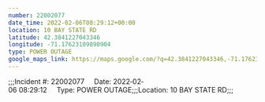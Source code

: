 ```yaml
---
number: 22002077
date_time: 2022-02-06T08:29:12+00:00
location: 10 BAY STATE RD
latitude: 42.3841227043346
longitude: -71.17623109890904
type: POWER OUTAGE
google_maps_link: https://maps.google.com/?q=42.3841227043346,-71.17623109890904
---
```


;;;Incident #: 22002077     Date: 2022‐02‐06 08:29:12     Type: POWER OUTAGE;;;Location: 10 BAY STATE RD;;;
